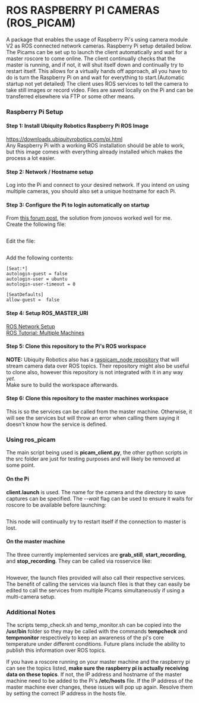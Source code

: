 # ROS RASPBERRY PI CAMERAS (ROS_PICAM)    
A package that enables the usage of Raspberry Pi's using camera module V2 as ROS connected network cameras. Raspberry Pi setup detailed below. The Picams can be set up to launch the client automatically and wait for a master roscore to come online. The client continually checks that the master is running, and if not, it will shut itself down and continually try to restart itself. This allows for a virtually hands off approach, all you have to do is turn the Raspberry Pi on and wait for everything to start.(Automatic startup not yet detailed) The client uses ROS services to tell the camera to take still images or record video. Files are saved locally on the Pi and can be transferred elsewhere via FTP or some other means.   

### Raspberry Pi Setup  
#### Step 1: Install Ubiquity Robotics Raspberry Pi ROS Image    
https://downloads.ubiquityrobotics.com/pi.html    
Any Raspberry Pi with a working ROS installation should be able to work, but this image comes with everything already installed which makes the process a lot easier.  

#### Step 2: Network / Hostname setup    
Log into the Pi and connect to your desired network. If you intend on using multiple cameras, you should also set a unique hostname for each Pi.   

#### Step 3: Configure the Pi to login automatically on startup    
From [this forum post](https://forum.ubiquityrobotics.com/t/a-hack-to-autologin/236/4), the solution from jonovos worked well for me.  
Create the following file:     
```sudo touch /etc/lightdm/lightdm.conf.d/10-autologin.conf
```      

Edit the file:    
```sudo vim /etc/lightdm/lightdm.conf.d/10-autologin.conf
```   

Add the following contents:     
```   
[Seat:*]
autologin-guest = false
autologin-user = ubuntu
autologin-user-timeout = 0

[SeatDefaults]
allow-guest =  false
```   

#### Step 4: Setup ROS_MASTER_URI   
[ROS Network Setup](http://wiki.ros.org/ROS/NetworkSetup)   
[ROS Tutorial: Multiple Machines](http://wiki.ros.org/ROS/Tutorials/MultipleMachines)   

#### Step 5: Clone this repository to the Pi's ROS workspace  
**NOTE:** Ubiquity Robotics also has a [raspicam_node repository](https://github.com/UbiquityRobotics/raspicam_node) that will stream camera data over ROS topics. Their repository might also be useful to clone also, however this repository is not integrated with it in any way *yet*.   
Make sure to build the workspace afterwards.   

#### Step 6: Clone this repository to the master machines workspace  
This is so the services can be called from the master machine. Otherwise, it will see the services but will throw an error when calling them saying it doesn't know how the service is defined.

### Using ros_picam
The main script being used is **picam_client.py**, the other python scripts in the src folder are just for testing purposes and will likely be removed at some point.
#### On the Pi   
**client.launch** is used. The name for the camera and the directory to save captures can be specified. The *--wait* flag can be used to ensure it waits for roscore to be available before launching:   
```roslaunch ros_picam client.launch --wait
```   
This node will continually try to restart itself if the connection to master is lost.  
#### On the master machine   
The three currently implemented services are **grab_still**, **start_recording**, and **stop_recording**. They can be called via rosservice like:
```rosservice call [node_name]/grab_still 3
```   
However, the launch files provided will also call their respective services. The benefit of calling the services via launch files is that they can easily be edited to call the services from multiple Picams simultaneously if using a multi-camera setup.   
   

### Additional Notes   
The scripts temp_check.sh and temp_monitor.sh can be copied into the **/usr/bin** folder so they may be called with the commands **tempcheck** and **tempmonitor** respectively to keep an awareness of the pi's core temperature under different conditions. Future plans include the ability to publish this information over ROS topics.  

If you have a roscore running on your master machine and the raspberry pi can see the topics listed, **make sure the raspberry pi is actually receiving data on these topics**. If not, the IP address and hostname of the master machine need to be added to the Pi's **/etc/hosts** file. If the IP address of the master machine ever changes, these issues will pop up again. Resolve them by setting the correct IP address in the hosts file.   
